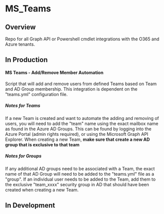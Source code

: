 # MS_Teams

## Overview
Repo for all Graph API or Powershell cmdlet integrations with the O365 and Azure tenants.

## In Production
#### MS Teams - Add/Remove Member Automation

Script that will add and remove users from defined Teams based on Team and AD Group membership. This integration is dependent on the "teams.yml" configuration file. 
##### Notes for Teams
If a new Team is created and want to automate the adding and removing of users, you will need to add the "team" name using the exact mailbox name as found in the Azure AD Groups. This can be found by logging into the Azure Portal (admin rights required), or using the Microsoft Graph API Explorer. When creating a new Team, **make sure that create a new AD group that is exclusive to that team**
##### Notes for Groups
If any additional AD groups need to be associated with a Team, the exact name of that AD Group will need to be added to the "teams.yml" file as a "group". If an individual user needs to be added to the Team, add them to the exclusive "team_xxxx" security group in AD that should have been created when creating a new Team.


## In Development
